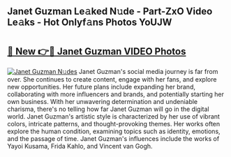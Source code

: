 ## Janet Guzman Le𝚊ked N𝚞de - Part-ZxO Video Le𝚊ks - Hot Onlyf𝚊ns Photos YoUJW

# <h2><a href="http://ab39397.deff.icu/?id=Janet+Guzman">🔗 New 👉🔴 Janet Guzman VIDEO Photos</a></h2>

[![Janet Guzman N𝚞des](https://i.imgur.com/rIISA9y.gif)](http://ab39397.deff.icu/?id=Janet+Guzman)
Janet Guzman's social media journey is far from over. She continues to create content, engage with her fans, and explore new opportunities. Her future plans include expanding her brand, collaborating with more influencers and brands, and potentially starting her own business. With her unwavering determination and undeniable charisma, there's no telling how far Janet Guzman will go in the digital world. Janet Guzman's artistic style is characterized by her use of vibrant colors, intricate patterns, and thought-provoking themes. Her works often explore the human condition, examining topics such as identity, emotions, and the passage of time. Janet Guzman's influences include the works of Yayoi Kusama, Frida Kahlo, and Vincent van Gogh.
